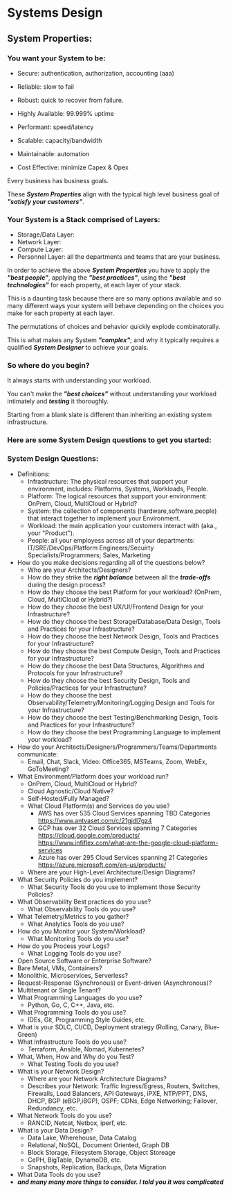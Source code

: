 # Systems Design

## System Properties:
### You want your System to be:

+ Secure: authentication, authorization, accounting (aaa)
+ Reliable: slow to fail

+ Robust:  quick to recover from failure.

+ Highly Available: 99.999% uptime
+ Performant: speed/latency
+ Scalable: capacity/bandwidth
+ Maintainable: automation
+ Cost Effective:  minimize Capex & Opex

Every business has business goals.

These ***System Properties*** align with the typical high level business goal of ***"satisfy your customers"***.

### Your System is a Stack comprised of Layers:

* Storage/Data Layer:
* Network Layer:
* Compute Layer:
* Personnel Layer: all the departments and teams that are your business.

In order to achieve the above ***System Properties*** you have to apply the ***"best people"***, applying the ***"best practices"***, using the ***"best technologies"*** for each property, at each layer of your stack.

This is a daunting task because there are so many options available and so many different ways your system will behave depending on the choices you make for each property at each layer.

The permutations of choices and behavior quickly explode combinatorally.

This is what makes any System ***"complex"***; and why it typically requires a qualified ***System Designer*** to achieve your goals.

### So where do you begin?

It always starts with understanding your workload.

You can't make the ***"best choices"*** without understanding your workload intimately and ***testing*** it thoroughly.

Starting from a blank slate is different than inheriting an existing system infrastructure.

### Here are some System Design questions to get you started:

### System Design Questions:
+ Definitions:
  - Infrastructure: The physical resources that support your environment, includes: Platforms, Systems, Workloads, People.
  - Platform: The logical resources that support your environment: OnPrem, Cloud, MultiCloud or Hybrid?
  - System: the collection of components (hardware,software,people) that interact together to implement your Environment.
  - Workload: the main application your customers interact with (aka., your "Product").
  - People: all your employess across all of your departments: IT/SRE/DevOps/Platform Engineers/Secuirty Specialists/Programmers; Sales, Marketing
+ How do you make decisions regarding all of the questions below?
  - Who are your Architects/Designers?
  - How do they strike the ***right balance*** between all the ***trade-offs*** during the design process?
  - How do they choose the best Platform for your workload? (OnPrem, Cloud, MultiCloud or Hybrid?)
  - How do they choose the best UX/UI/Frontend Design for your Infrastructure?
  - How do they choose the best Storage/Database/Data Design, Tools and Practices for your Infrastructure?
  - How do they choose the best Network Design, Tools and Practices for your Infrastructure?
  - How do they choose the best Compute Design, Tools and Practices for your Infrastructure?
  - How do they choose the best Data Structures, Algorithms and Protocols for your Infrastructure?
  - How do they choose the best Security Design, Tools and Policies/Practices for your Infrastructure?
  - How do they choose the best Observability/Telemetry/Monitoring/Logging Design and Tools for your Infrastructure?
  - How do they choose the best Testing/Benchmarking Design, Tools and Practices for your Infrastructure?
  - How do they choose the best Programming Language to implement your workload?
+ How do your Architects/Designers/Programmers/Teams/Departments communicate:
  - Email, Chat, Slack, Video: Office365, MSTeams, Zoom, WebEx, GoToMeeting?
+ What Environment/Platform does your workload run?
  - OnPrem, Cloud, MultiCloud or Hybrid?
  - Cloud Agnostic/Cloud Native?
  - Self-Hosted/Fully Managed?
  - What Cloud Platform(s) and Services do you use?
    - AWS has over 535 Cloud Services spanning TBD Categories https://www.antvaset.com/c/21gjdl7gz4
    - GCP has over 32 Cloud Services spanning 7 Categories https://cloud.google.com/products/ https://www.infiflex.com/what-are-the-google-cloud-platform-services
    - Azure has over 295 Cloud Services spanning 21 Categories https://azure.microsoft.com/en-us/products/
  - Where are your High-Level Architecture/Design Diagrams?
+ What Security Policies do you implement?
  - What Security Tools do you use to implement those Security Policies?
+ What Observability Best practices do you use?
  - What Observability Tools do you use?
+ What Telemetry/Metrics to you gather?
  - What Analytics Tools do you use?
+ How do you Monitor your System/Workload?
  - What Monitoring Tools do you use?
+ How do you Process your Logs?
  - What Logging Tools do you use?
+ Open Source Software or Enterprise Software?
+ Bare Metal, VMs, Containers?
+ Monolithic, Microservices, Serverless?
+ Request-Response (Synchronous) or Event-driven (Asynchronous)?
+ Multitenant or Single Tenant?
+ What Programming Languages do you use?
  - Python, Go, C, C++, Java, etc.
+ What Programming Tools do you use?
  - IDEs, Git, Programming Style Guides, etc.
+ What is your SDLC, CI/CD, Deployment strategy (Rolling, Canary, Blue-Green)
+ What Infrastructure Tools do you use?
  - Terraform, Ansible, Nomad, Kubernetes?
+ What, When, How and Why do you Test?
  - What Testing Tools do you use?
+ What is your Network Design?
  - Where are your Network Architecture Diagrams?
  - Describes your Network: Traffic Ingress/Egress, Routers, Switches, Firewalls, Load Balancers, API Gateways, iPXE, NTP/PPT, DNS, DHCP, BGP (eBGP,iBGP), OSPF; CDNs, Edge Networking; Failover, Redundancy, etc.
+ What Network Tools do you use?
  - RANCID, Netcat, Netbox, iperf, etc.
+ What is your Data Design?
  - Data Lake, Wherehouse, Data Catalog
  - Relational, NoSQL, Document Oriented, Graph DB
  - Block Storage, Filesystem Storage, Object Storeage
  - CePH, BigTable, DynamoDB, etc.
  - Snapshots, Replication, Backups, Data Migration
+ What Data Tools do you use?
+ ***and many many more things to consider. I told you it was complicated***
